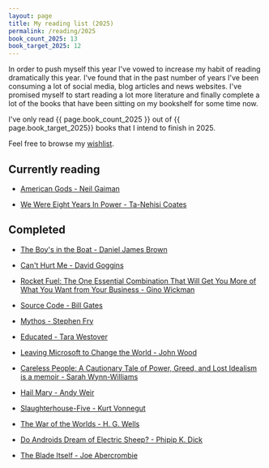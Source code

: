 ```yaml
---
layout: page
title: My reading list (2025)
permalink: /reading/2025
book_count_2025: 13
book_target_2025: 12
---
```


In order to push myself this year I've vowed to increase my habit of reading dramatically this year.  I've found that in the past number of years I've been consuming a lot of social media, blog articles and news websites.  I've promised myself to start reading a lot more literature and finally complete a lot of the books that have been sitting on my bookshelf for some time now.

I've only read {{ page.book_count_2025 }} out of {{ page.book_target_2025}} books that I intend to finish in 2025.

Feel free to browse my [wishlist](/reading/wishlist).


## Currently reading

- [American Gods - Neil Gaiman](https://en.wikipedia.org/wiki/American_Gods)

- [We Were Eight Years In Power - Ta-Nehisi Coates](https://en.wikipedia.org/wiki/We_Were_Eight_Years_in_Power)

## Completed

- [The Boy's in the Boat - Daniel James Brown](https://en.wikipedia.org/wiki/The_Boys_in_the_Boat)

- [Can't Hurt Me - David Goggins](https://www.goodreads.com/book/show/52458172)

- [Rocket Fuel: The One Essential Combination That Will Get You More of What You Want from Your Business - Gino Wickman](https://www.amazon.com/Rocket-Fuel-Essential-Combination-Business/dp/1942952317)

- [Source Code - Bill Gates](https://en.wikipedia.org/wiki/Source_Code_(memoir))

- [Mythos - Stephen Fry](https://en.wikipedia.org/wiki/Mythos_(book))

- [Educated - Tara Westover](https://en.wikipedia.org/wiki/Educated_(memoir))

- [Leaving Microsoft to Change the World - John Wood](https://www.goodreads.com/book/show/95429.Leaving_Microsoft_to_Change_the_World)

- [Careless People: A Cautionary Tale of Power, Greed, and Lost Idealism is a memoir - Sarah Wynn-Williams](https://en.wikipedia.org/wiki/Careless_People)

- [Hail Mary - Andy Weir](https://en.wikipedia.org/wiki/Project_Hail_Mary)

- [Slaughterhouse-Five - Kurt Vonnegut](https://www.goodreads.com/book/show/4981.Slaughterhouse_Five)

- [The War of the Worlds - H. G. Wells](https://en.wikipedia.org/wiki/The_War_of_the_Worlds)

- [Do Androids Dream of Electric Sheep? - Phipip K. Dick](https://en.wikipedia.org/wiki/Do_Androids_Dream_of_Electric_Sheep)

- [The Blade Itself - Joe Abercrombie](https://www.goodreads.com/book/show/944073.The_Blade_Itself)
